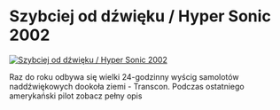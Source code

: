 Szybciej od dźwięku / Hyper Sonic 2002 
=============
[![Szybciej od dźwięku / Hyper Sonic 2002 ](http://vidos.pl/images/player.gif)](http://vidos.pl/szybciej-od-dzwieku-hyper-sonic-2002)

 Raz do roku odbywa się wielki 24-godzinny wyścig samolotów naddźwiękowych dookoła ziemi - Transcon. Podczas ostatniego amerykański pilot zobacz pełny opis

